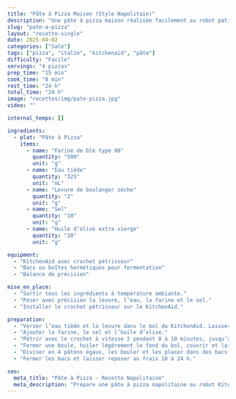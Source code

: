 ```yaml
---
title: "Pâte à Pizza Maison (Style Napolitain)"
description: "Une pâte à pizza maison réalisée facilement au robot patissier. Résultat digne des meilleures pizzerias : texture légère, fermentation lente et goût authentique."
slug: "pate-a-pizza"
layout: "recette-single"
date: 2025-04-02
categories: ["Salé"]
tags: ["pizza", "italie", "kitchenaid", "pâte"]
difficulty: "Facile"
servings: "4 pizzas"
prep_time: "15 min"
cook_time: "8 min"
rest_time: "24 h"
total_time: "24 h"
image: "recettes/img/pate-pizza.jpg"
video: ""

internal_temps: []

ingredients:
  - plat: "Pâte à Pizza"
    items:
      - name: "Farine de blé type 00"
        quantity: "500"
        unit: "g"
      - name: "Eau tiède"
        quantity: "325"
        unit: "mL"
      - name: "Levure de boulanger sèche"
        quantity: "2"
        unit: "g"
      - name: "Sel"
        quantity: "10"
        unit: "g"
      - name: "Huile d’olive extra vierge"
        quantity: "10"
        unit: "g"

equipment:
  - "KitchenAid avec crochet pétrisseur"
  - "Bacs ou boîtes hermétiques pour fermentation"
  - "Balance de précision"

mise_en_place:
  - "Sortir tous les ingrédients à température ambiante."
  - "Peser avec précision la levure, l’eau, la farine et le sel."
  - "Installer le crochet pétrisseur sur le KitchenAid."

preparation:
  - "Verser l’eau tiède et la levure dans le bol du KitchenAid. Laisser agir 10 minutes."
  - "Ajouter la farine, le sel et l’huile d’olive."
  - "Pétrir avec le crochet à vitesse 2 pendant 8 à 10 minutes, jusqu’à ce que la pâte soit souple, lisse et légèrement élastique."
  - "Former une boule, huiler légèrement le fond du bol, couvrir et laisser pointer 2h à température ambiante."
  - "Diviser en 4 pâtons égaux, les bouler et les placer dans des bacs individuels légèrement farinés."
  - "Fermer les bacs et laisser reposer au frais 18 à 24 h."

seo:
  meta_title: "Pâte à Pizza - Recette Napolitaine"
  meta_description: "Prépare une pâte à pizza napolitaine au robot KitchenAid et fais-la cuire sur pierre dans ton Big Green Egg pour une vraie pizza artisanale à la maison !"
---
```

